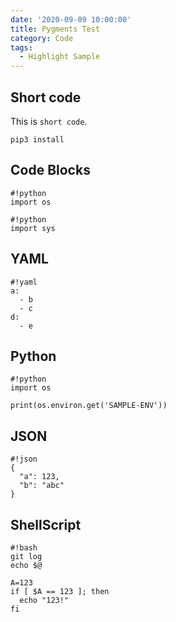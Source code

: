```yaml
---
date: '2020-09-09 10:00:00'
title: Pygments Test
category: Code
tags:
  - Highlight Sample
---
```


## Short code

This is `short code`.

`pip3 install `

## Code Blocks

```
#!python
import os
```

```
#!python
import sys
```


## YAML

```
#!yaml
a:
  - b
  - c
d:
  - e
```

## Python

```
#!python
import os

print(os.environ.get('SAMPLE-ENV'))

```

## JSON

```
#!json
{
  "a": 123,
  "b": "abc"
}
```

## ShellScript

```
#!bash
git log
echo $@

A=123
if [ $A == 123 ]; then
  echo "123!"
fi
```

